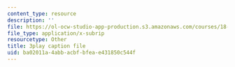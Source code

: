 ```yaml
---
content_type: resource
description: ''
file: https://ol-ocw-studio-app-production.s3.amazonaws.com/courses/18-03sc-differential-equations-fall-2011/ba02011a4abbacbfbfeae431850c544f_sZ2qulI6GEk.srt
file_type: application/x-subrip
resourcetype: Other
title: 3play caption file
uid: ba02011a-4abb-acbf-bfea-e431850c544f
---
```

